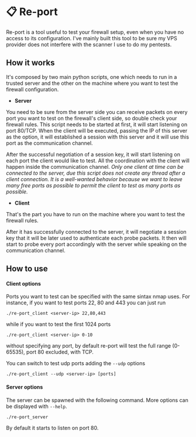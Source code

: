 # 📋 Re-port

Re-port is a tool useful to test your firewall setup, even when you have no access to its configuration.
I've mainly built this tool to be sure my VPS provider does not interfere with the scanner I use to do my pentests.

## How it works

It's composed by two main python scripts, one which needs to run in a trusted server and the other on the machine where you want to test the firewall configuration.

* **Server**

 You need to be sure from the server side you can receive packets on every port you want to test on the firewall's client side, so double check your firewall rules.
 This script needs to be started at first, it will start listening on port 80/TCP. When the client will be executed, passing the IP of this server as the option, it will established a session with this server and it will use this port as the communication channel.

 After the successful negotiation of a session key, it will start listening on each port the client would like to test. All the coordination with the client will happen inside the communication channel. _Only one client at time can be connected to the server, due this script does not create any thread after a client connection. It is a well-wanted behavior because we want to leave many free ports as possible to permit the client to test as many ports as possible._

* **Client**

 That's the part you have to run on the machine where you want to test the firewall rules.

 After it has successfully connected to the server, it will negotiate a session key that it will be later used to authenticate each probe packets.
 It then will start to probe every port accordingly with the server while speaking on the communication channel.

## How to use

#### Client options

Ports you want to test can be specified with the same sintax nmap uses.
For instance, if you want to test ports 22, 80 and 443 you can just run

    ./re-port_client <server-ip> 22,80,443

while if you want to test the first 1024 ports

    ./re-port_client <server-ip> 0-10

without specifying any port, by default re-port will test the full range (0-65535), port 80 excluded, with TCP.

You can switch to test udp ports adding the `--udp` options

    ./re-port_client --udp <server-ip> [ports]

#### Server options

The server can be spawned with the following command. More options can be displayed with `--help`.

    ./re-port_server

By default it starts to listen on port 80.
